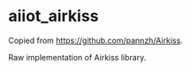 # aiiot_airkiss
Copied from https://github.com/pannzh/Airkiss.

Raw implementation of Airkiss library.
